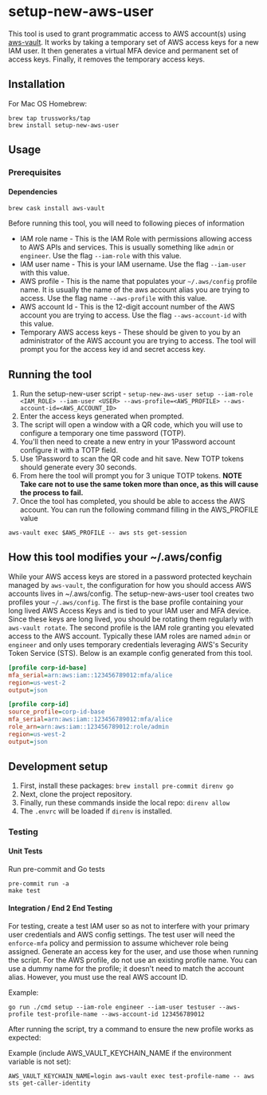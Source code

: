 # setup-new-aws-user

This tool is used to grant programmatic access to AWS account(s) using
[aws-vault](https://github.com/99designs/aws-vault). It works by taking a
temporary set of AWS access keys for a new IAM user. It then generates a
virtual MFA device and permanent set of access keys. Finally, it removes
the temporary access keys.

## Installation

For Mac OS Homebrew:

```shell
brew tap trussworks/tap
brew install setup-new-aws-user
```

## Usage

### Prerequisites

#### Dependencies

```shell
brew cask install aws-vault
```

Before running this tool, you will need to following pieces of information

* IAM role name - This is the IAM Role with permissions allowing access to AWS APIs
  and services. This is usually something like `admin` or `engineer`. Use the flag
  `--iam-role` with this value.
* IAM user name - This is your IAM username. Use the flag `--iam-user` with this value.
* AWS profile - This is the name that populates your `~/.aws/config` profile
  name. It is usually the name of the aws account alias you are trying to access.
  Use the flag name `--aws-profile` with this value.
* AWS account Id - This is the 12-digit account number of the AWS account you
  are trying to access. Use the flag `--aws-account-id` with this value.
* Temporary AWS access keys - These should be given to you by an administrator
  of the AWS account you are trying to access. The tool will prompt you for
  the access key id and secret access key.

## Running the tool

1. Run the setup-new-user script - `setup-new-aws-user setup --iam-role <IAM_ROLE> --iam-user <USER> --aws-profile=<AWS_PROFILE> --aws-account-id=<AWS_ACCOUNT_ID>`
2. Enter the access keys generated when prompted.
3. The script will open a window with a QR code, which you will use to configure a temporary one time password (TOTP).
4. You'll then need to create a new entry in your 1Password account configure it with a TOTP field.
5. Use 1Password to scan the QR code and hit save. New TOTP tokens should generate every 30 seconds.
6. From here the tool will prompt you for 3 unique TOTP tokens. **NOTE Take care not to use the same token more than once, as this will cause the process to fail.**
7. Once the tool has completed, you should be able to access the AWS account. You can run the following command filling in the AWS_PROFILE value

```shell
aws-vault exec $AWS_PROFILE -- aws sts get-session
```

## How this tool modifies your ~/.aws/config

While your AWS access keys are stored in a password protected keychain managed by `aws-vault`, the configuration for
how you should access AWS accounts lives in ~/.aws/config. The setup-new-aws-user tool creates two profiles your
`~/.aws/config`. The first is the base profile containing your long lived AWS Access Keys and is tied to your IAM user
and MFA device. Since these keys are long lived, you should be rotating them regularly with `aws-vault rotate`.
The second profile is the IAM role granting you elevated access to the AWS account. Typically these IAM roles are
named `admin` or `engineer` and only uses temporary credentials leveraging AWS's Security Token Service (STS).
Below is an example config generated from this tool.

```ini
[profile corp-id-base]
mfa_serial=arn:aws:iam::123456789012:mfa/alice
region=us-west-2
output=json

[profile corp-id]
source_profile=corp-id-base
mfa_serial=arn:aws:iam::123456789012:mfa/alice
role_arn=arn:aws:iam::123456789012:role/admin
region=us-west-2
output=json
```

## Development setup

1. First, install these packages: `brew install pre-commit direnv go`
2. Next, clone the project repository.
3. Finally, run these commands inside the local repo: `direnv allow`
4. The `.envrc` will be loaded if `direnv` is installed.

### Testing

#### Unit Tests

Run pre-commit and Go tests

```shell
pre-commit run -a
make test
```

#### Integration / End 2 End Testing

For testing, create a test IAM user so as not to interfere with your primary
user credentials and AWS config settings. The test user will need the
`enforce-mfa` policy and permission to assume whichever role being assigned.
Generate an access key for the user, and use those when running the script. For
the AWS profile, do not use an existing profile name. You can use a dummy name
for the profile; it doesn't need to match the account alias. However, you must
use the real AWS account ID.

Example:

```shell
go run ./cmd setup --iam-role engineer --iam-user testuser --aws-profile test-profile-name --aws-account-id 123456789012
```

After running the script, try a command to ensure the new profile works as
expected:

Example (include AWS_VAULT_KEYCHAIN_NAME if the environment variable is not
set):

```shell
AWS_VAULT_KEYCHAIN_NAME=login aws-vault exec test-profile-name -- aws sts get-caller-identity
```
